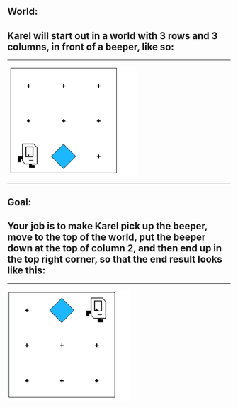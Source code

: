 ## World:
## Karel will start out in a world with 3 rows and 3 columns, in front of a beeper, like so:
 
--------------------------------------------

<img src="/Images/move_beeper_world.PNG"/>

-------------------------------------
## Goal:
## Your job is to make Karel pick up the beeper, move to the top of the world, put the beeper down at the top of column 2, and then end up in the top right corner, so that the end result looks like this:

----------------------------------

<img src="/Images/move_beeper_goal.PNG"/>

